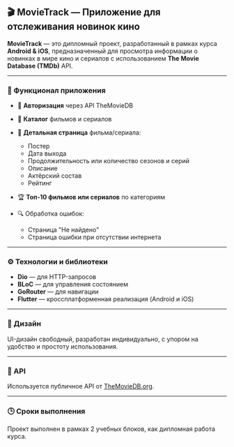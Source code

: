 

## 🎬 MovieTrack — Приложение для отслеживания новинок кино

**MovieTrack** — это дипломный проект, разработанный в рамках курса **Android & iOS**, предназначенный для просмотра информации о новинках в мире кино и сериалов с использованием **The Movie Database (TMDb)** API.

---

### 🧩 Функционал приложения

* 🔐 **Авторизация** через API TheMovieDB
* 🎥 **Каталог** фильмов и сериалов
* 📄 **Детальная страница** фильма/сериала:

  * Постер
  * Дата выхода
  * Продолжительность или количество сезонов и серий
  * Описание
  * Актёрский состав
  * Рейтинг
* 🏆 **Топ-10 фильмов или сериалов** по категориям
* 🔍 Обработка ошибок:

  * Страница "Не найдено"
  * Страница ошибки при отсутствии интернета

---

### ⚙️ Технологии и библиотеки

* **Dio** — для HTTP-запросов
* **BLoC** — для управления состоянием
* **GoRouter** — для навигации
* **Flutter** — кроссплатформенная реализация (Android и iOS)

---

### 📱 Дизайн

UI-дизайн свободный, разработан индивидуально, с упором на удобство и простоту использования.

---

### 📡 API

Используется публичное API от [TheMovieDB.org](https://www.themoviedb.org/).

---

### 🕒 Сроки выполнения

Проект выполнен в рамках 2 учебных блоков, как дипломная работа курса.

